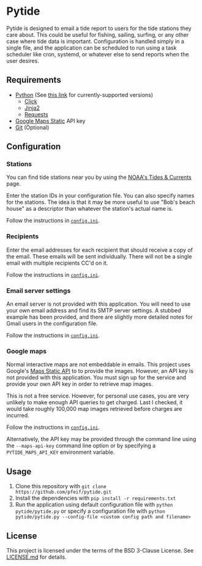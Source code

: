 # Pytide

Pytide is designed to email a tide report to users for the tide stations they care about. This could
be useful for fishing, sailing, surfing, or any other case where tide data is important.
Configuration is handled simply in a single file, and the application can be scheduled to run using
a task scheduler like cron, systemd, or whatever else to send reports when the user desires.

## Requirements

- [Python][python] (See [this link][python-support] for currently-supported versions)
    - [Click][click]
    - [Jinja2][jinja]
    - [Requests][requests]
- [Google Maps Static][maps] API key
- [Git][git] (Optional)

## Configuration

### Stations

You can find tide stations near you by using the [NOAA's Tides & Currents][noaa] page.

Enter the station IDs in your configuration file. You can also specify names for the stations. The
idea is that it may be more useful to use "Bob's beach house" as a descriptor than whatever the
station's actual name is.

Follow the instructions in [`config.ini`](./config.ini).

### Recipients

Enter the email addresses for each recipient that should receive a copy of the email. These emails
will be sent individually. There will not be a single email with multiple recipients CC'd on it.

Follow the instructions in [`config.ini`](./config.ini).

### Email server settings

An email server is not provided with this application. You will need to use your own email address
and find its SMTP server settings. A stubbed example has been provided, and there are slightly more
detailed notes for Gmail users in the configuration file.

Follow the instructions in [`config.ini`](./config.ini).

### Google maps

Normal interactive maps are not embeddable in emails. This project uses Google's
[Maps Static API][maps] to to provide the images. However, an API key is not provided with this
application. You must sign up for the service and provide your own API key in order to retrieve map
images.

This is not a free service. However, for personal use cases, you are very unlikely to make enough
API queries to get charged. Last I checked, it would take roughly 100,000 map images retrieved
before charges are incurred.

Follow the instructions in [`config.ini`](./config.ini).

Alternatively, the API key may be provided through the command line using the `--maps-api-key`
command line option or by specifying a `PYTIDE_MAPS_API_KEY` environment variable.

## Usage

1. Clone this repository with `git clone https://github.com/pfeif/pytide.git`
2. Install the dependencies with `pip install -r requirements.txt`
3. Run the application using default configuration file with `python pytide/pytide.py` or specify a
    configuration file with `python pytide/pytide.py --config-file
    <custom config path and filename>`

## License

This project is licensed under the terms of the BSD 3-Clause License. See [LICENSE.md](./LICENSE.md)
for details.


[click]: https://click.palletsprojects.com/en/8.1.x/
[git]: https://git-scm.com/
[jinja]: https://jinja.palletsprojects.com/
[maps]: https://developers.google.com/maps/documentation/maps-static/overview
[noaa]: https://tidesandcurrents.noaa.gov/
[python]: https://www.python.org/
[python-support]: https://devguide.python.org/versions/
[requests]: https://requests.readthedocs.io/en/latest/